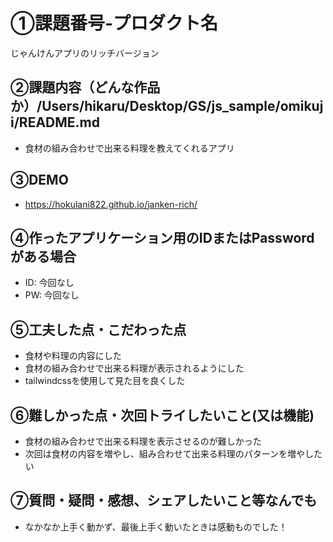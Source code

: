 # ①課題番号-プロダクト名

じゃんけんアプリのリッチバージョン

## ②課題内容（どんな作品か）/Users/hikaru/Desktop/GS/js_sample/omikuji/README.md

- 食材の組み合わせで出来る料理を教えてくれるアプリ

## ③DEMO
- https://hokulani822.github.io/janken-rich/

## ④作ったアプリケーション用のIDまたはPasswordがある場合

- ID: 今回なし
- PW: 今回なし

## ⑤工夫した点・こだわった点

- 食材や料理の内容にした
- 食材の組み合わせで出来る料理が表示されるようにした
- tailwindcssを使用して見た目を良くした

## ⑥難しかった点・次回トライしたいこと(又は機能)

- 食材の組み合わせで出来る料理を表示させるのが難しかった
- 次回は食材の内容を増やし、組み合わせて出来る料理のパターンを増やしたい

## ⑦質問・疑問・感想、シェアしたいこと等なんでも

- なかなか上手く動かず、最後上手く動いたときは感動ものでした！

